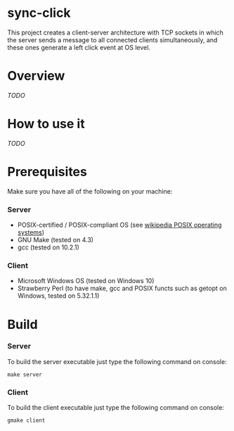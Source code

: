# sync-click

This project creates a client-server architecture with TCP sockets in which the server sends a message to all connected clients simultaneously, and these ones generate a left click event at OS level.

# Overview

*TODO*

# How to use it

*TODO*

# Prerequisites
Make sure you have all of the following on your machine:
### Server
- POSIX-certified / POSIX-compliant OS (see [wikipedia POSIX operating systems](https://en.wikipedia.org/wiki/POSIX#POSIX-oriented_operating_systems))
- GNU Make (tested on 4.3)
- gcc (tested on 10.2.1)
### Client
- Microsoft Windows OS (tested on Windows 10)
- Strawberry Perl (to have make, gcc and POSIX functs such as getopt on Windows, tested on 5.32.1.1)

# Build

### Server
To build the server executable just type the following command on console:

	make server

### Client
To build the client executable just type the following command on console:

	gmake client
